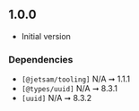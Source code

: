 ## 1.0.0

- Initial version

### Dependencies

- `[@jetsam/tooling]` N/A ➞ 1.1.1
- `[@types/uuid]` N/A ➞ 8.3.1
- `[uuid]` N/A ➞ 8.3.2
